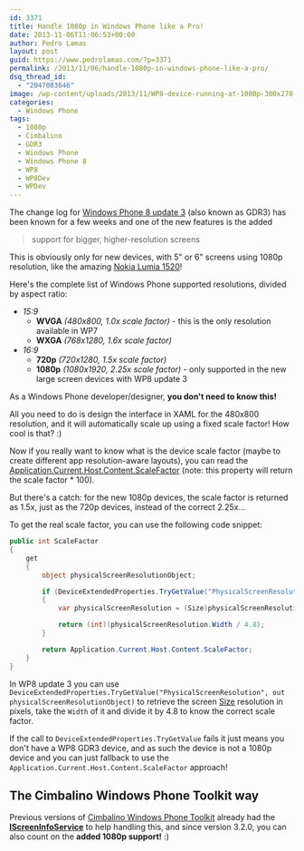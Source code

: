 ```yaml
---
id: 3371
title: Handle 1080p in Windows Phone like a Pro!
date: 2013-11-06T11:06:53+00:00
author: Pedro Lamas
layout: post
guid: https://www.pedrolamas.com/?p=3371
permalink: /2013/11/06/handle-1080p-in-windows-phone-like-a-pro/
dsq_thread_id:
  - "2047083646"
image: /wp-content/uploads/2013/11/WP8-device-running-at-1080p-300x270.png
categories:
  - Windows Phone
tags:
  - 1080p
  - Cimbalino
  - GDR3
  - Windows Phone
  - Windows Phone 8
  - WP8
  - WP8Dev
  - WPDev
---
```

The change log for [Windows Phone 8 update 3](http://blogs.windows.com/windows_phone/b/windowsphone/archive/2013/10/14/announcing-our-third-windows-phone-8-update-plus-a-new-developer-preview-program.aspx) (also known as GDR3) has been known for a few weeks and one of the new features is the added

> support for bigger, higher-resolution screens

This is obviously only for new devices, with 5" or 6" screens using 1080p resolution, like the amazing [Nokia Lumia 1520](http://www.nokia.com/global/products/phone/lumia1520/)!

Here's the complete list of Windows Phone supported resolutions, divided by aspect ratio:

* _15:9_
  * **WVGA** _(480x800, 1.0x scale factor)_ - this is the only resolution available in WP7
  * **WXGA** _(768x1280, 1.6x scale factor)_
* _16:9_
  * **720p** _(720x1280, 1.5x scale factor)_
  * **1080p** _(1080x1920, 2.25x scale factor)_ - only supported in the new large screen devices with WP8 update 3

As a Windows Phone developer/designer, **you don't need to know this!**

All you need to do is design the interface in XAML for the 480x800 resolution, and it will automatically scale up using a fixed scale factor! How cool is that? :)

Now if you really want to know what is the device scale factor (maybe to create different app resolution-aware layouts), you can read the [Application.Current.Host.Content.ScaleFactor](http://msdn.microsoft.com/en-us/library/windowsphone/develop/system.windows.interop.content.scalefactor%28v=vs.105%29.aspx) (note: this property will return the scale factor * 100).

But there's a catch: for the new 1080p devices, the scale factor is returned as 1.5x, just as the 720p devices, instead of the correct 2.25x...

To get the real scale factor, you can use the following code snippet:

```csharp
public int ScaleFactor
{
    get
    {
        object physicalScreenResolutionObject;

        if (DeviceExtendedProperties.TryGetValue("PhysicalScreenResolution", out physicalScreenResolutionObject))
        {
            var physicalScreenResolution = (Size)physicalScreenResolutionObject;

            return (int)(physicalScreenResolution.Width / 4.8);
        }

        return Application.Current.Host.Content.ScaleFactor;
    }
}
```

In WP8 update 3 you can use `DeviceExtendedProperties.TryGetValue("PhysicalScreenResolution", out physicalScreenResolutionObject)` to retrieve the screen [Size](http://msdn.microsoft.com/en-us/library/windowsphone/develop/system.windows.size%28v=vs.105%29.aspx) resolution in pixels, take the `Width` of it and divide it by 4.8 to know the correct scale factor.

If the call to `DeviceExtendedProperties.TryGetValue` fails it just means you don't have a WP8 GDR3 device, and as such the device is not a 1080p device and you can just fallback to use the `Application.Current.Host.Content.ScaleFactor` approach!

## The Cimbalino Windows Phone Toolkit way

Previous versions of [Cimbalino Windows Phone Toolkit](http://cimbalino.org) already had the [**IScreenInfoService**](https://github.com/Cimbalino/Cimbalino-Phone-Toolkit/blob/master/src/Cimbalino.Phone.Toolkit.Background%20%28WP71%29/Services/IScreenInfoService.cs) to help handling this, and since version 3.2.0, you can also count on the **added 1080p support!** :)

